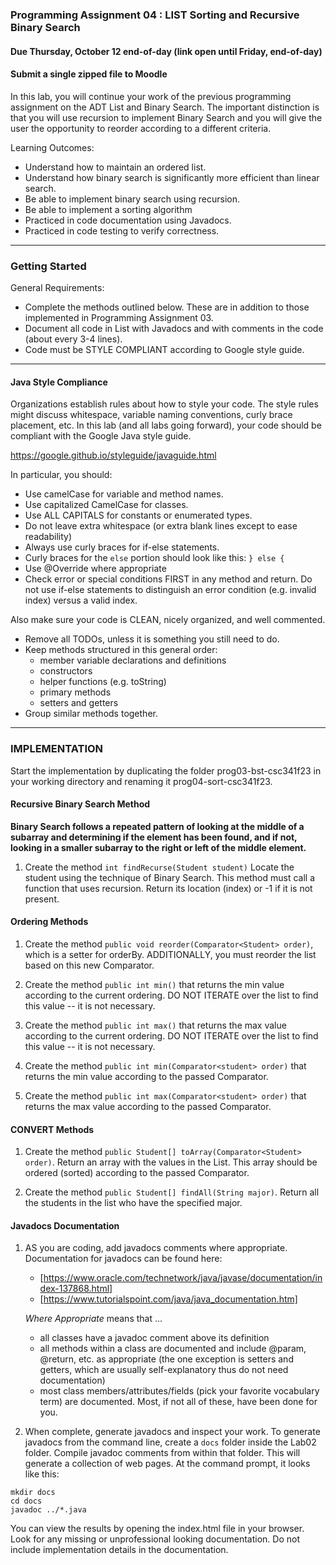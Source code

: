 ### Programming Assignment 04 : LIST Sorting and Recursive Binary Search
#### Due Thursday, October 12 end-of-day (link open until Friday, end-of-day)
#### Submit a single zipped file to Moodle

In this lab, you will continue your work of the previous programming assignment on the ADT List and Binary Search. The important distinction is that you will use recursion to implement Binary Search and you will give the user the opportunity to reorder according to a different criteria.

Learning Outcomes:

- Understand how to maintain an ordered list.
- Understand how binary search is significantly more efficient than linear search.
- Be able to implement binary search using recursion.
- Be able to implement a sorting algorithm
- Practiced in code documentation using Javadocs.
- Practiced in code testing to verify correctness.

<hr>

### Getting Started

General Requirements:

- Complete the methods outlined below. These are in addition to those implemented in Programming Assignment 03.
- Document all code in List with Javadocs and with comments in the code (about every 3-4 lines).
- Code must be STYLE COMPLIANT according to Google style guide.

<hr>

#### Java Style Compliance

Organizations establish rules about how to style your code. The style rules might discuss whitespace, variable naming conventions, curly brace placement, etc. In this lab (and all labs going forward), your code should be compliant with the Google Java style guide.

https://google.github.io/styleguide/javaguide.html

In particular, you should:

- Use camelCase for variable and method names.
- Use capitalized CamelCase for classes.
- Use ALL CAPITALS for constants or enumerated types.
- Do not leave extra whitespace (or extra blank lines except to ease readability)
- Always use curly braces for if-else statements.
- Curly braces for the `else` portion should look like this: `} else {`
- Use @Override where appropriate
- Check error or special conditions FIRST in any method and return. Do not use if-else statements to distinguish an error condition (e.g. invalid index) versus a valid index.

Also make sure your code is CLEAN, nicely organized, and well commented.

- Remove all TODOs, unless it is something you still need to do.
- Keep methods structured in this general order:
	- member variable declarations and definitions
	- constructors
	- helper functions (e.g. toString)
	- primary methods
	- setters and getters
- Group similar methods together.

<hr>

### IMPLEMENTATION

Start the implementation by duplicating the folder prog03-bst-csc341f23 in your working directory and renaming it prog04-sort-csc341f23. 

#### Recursive Binary Search Method

**Binary Search follows a repeated pattern of looking at the middle of a subarray and determining if the element has been found, and if not, looking in a smaller subarray to the right or left of the middle element.**

1. Create the method `int findRecurse(Student student)` Locate the student using the technique of Binary Search. This method must call a function that uses recursion. Return its location (index) or -1 if it is not present.

#### Ordering Methods

1. Create the method `public void reorder(Comparator<Student> order)`, which is a setter for orderBy. ADDITIONALLY, you must reorder the list based on this new Comparator.

1. Create the method `public int min()` that returns the min value according to the current ordering. DO NOT ITERATE over the list to find this value -- it is not necessary.

1. Create the method `public int max()` that returns the max value according to the current ordering. DO NOT ITERATE over the list to find this value -- it is not necessary.

1. Create the method `public int min(Comparator<student> order)` that returns the min value according to the passed Comparator. 

1. Create the method `public int max(Comparator<student> order)` that returns the max value according to the passed Comparator. 

#### CONVERT Methods
    
1. Create the method `public Student[] toArray(Comparator<Student> order)`. Return an array with the values in the List. This array should be ordered (sorted) according to the passed Comparator.

1. Create the method `public Student[] findAll(String major)`. Return all the students in the list who have the specified major.

#### Javadocs Documentation

1. AS you are coding, add javadocs comments where appropriate. Documentation for javadocs can be found here:
    - [https://www.oracle.com/technetwork/java/javase/documentation/index-137868.html]
    - [https://www.tutorialspoint.com/java/java_documentation.htm]

    _Where Appropriate_ means that ...
    - all classes have a javadoc comment above its definition
    - all methods within a class are documented and include @param, @return, etc. as appropriate (the one exception is setters and getters, which are usually self-explanatory thus do not need documentation)
    - most class members/attributes/fields (pick your favorite vocabulary term) are documented. Most, if not all of these, have been done for you.

1. When complete, generate javadocs and inspect your work. To generate javadocs from the command line, create a `docs` folder inside the Lab02 folder. Compile javadoc comments from within that folder. This will generate a collection of web pages. At the command prompt, it looks like this:
  ```
  mkdir docs
  cd docs
  javadoc ../*.java
  ```
  You can view the results by opening the index.html file in your browser. Look for any missing or unprofessional looking documentation. Do not include implementation details in the documentation.




     

